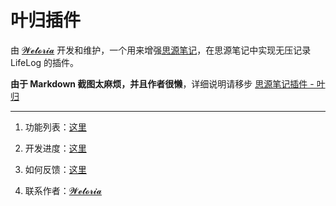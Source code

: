 
# 叶归插件

由 [𝓦𝓮𝓽𝓸𝓻𝓲𝓪](https://simplest-frontend.feishu.cn/docx/R1UxdUYPtoWVi2xapQXclJd2nUh#H5N9dK061o6R4sxUWTiccgvYnAc) 开发和维护，一个用来增强[思源笔记](https://b3log.org/siyuan/?utm_source=ld246.com)，在思源笔记中实现无压记录 LifeLog 的插件。


**由于 Markdown 截图太麻烦，并且作者很懒**，详细说明请移步 [思源笔记插件 - 叶归](https://simplest-frontend.feishu.cn/docx/B3NndXHi7oLLXJxnxQmcczRsnse)

---

1. 功能列表：[这里](https://simplest-frontend.feishu.cn/docx/B3NndXHi7oLLXJxnxQmcczRsnse#DLypdjoMYoYAmKx2bNQcMdwOnFg)

2. 开发进度：[这里](https://simplest-frontend.feishu.cn/docx/B3NndXHi7oLLXJxnxQmcczRsnse#DQpId7ZRso7mtXx9CXKcKioNnHe)

3. 如何反馈：[这里](https://simplest-frontend.feishu.cn/docx/B3NndXHi7oLLXJxnxQmcczRsnse#Ah7nd5EAxowrfUxKj1ucTAuUn6b)

4. 联系作者：[𝓦𝓮𝓽𝓸𝓻𝓲𝓪](https://simplest-frontend.feishu.cn/docx/R1UxdUYPtoWVi2xapQXclJd2nUh#H5N9dK061o6R4sxUWTiccgvYnAc)
